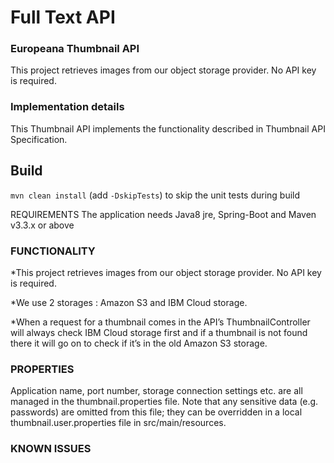 # Full Text API
### Europeana Thumbnail API 

This project retrieves images from our object storage provider. No API key is required. 

### Implementation details ###

This Thumbnail API implements the functionality described in Thumbnail API Specification.

## Build
``mvn clean install`` (add ``-DskipTests``) to skip the unit tests during build

REQUIREMENTS
The application needs Java8 jre, Spring-Boot and Maven v3.3.x or above

### FUNCTIONALITY
*This project retrieves images from our object storage provider. No API key is required. 

*We use 2 storages : Amazon S3 and IBM Cloud storage. 

*When a request for a thumbnail comes in the API’s ThumbnailController will always check IBM Cloud 
storage first and if a thumbnail is not found there it will go on to check if it’s in the old Amazon S3 storage.


### PROPERTIES
Application name, port number, storage connection settings etc. are 
all managed in the thumbnail.properties file.
Note that any sensitive data (e.g. passwords) are omitted from this file; they can be overridden in a local 
thumbnail.user.properties file in src/main/resources.

### KNOWN ISSUES

